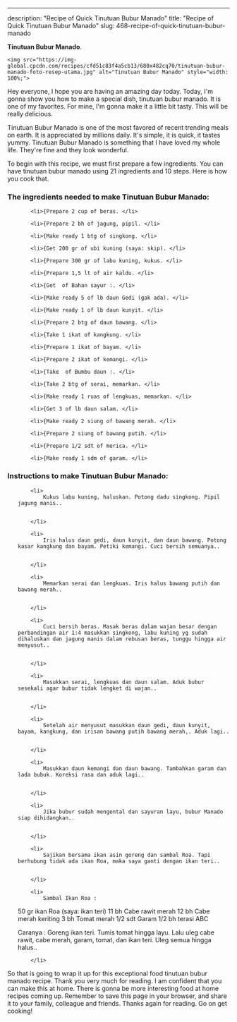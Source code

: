 ---
description: "Recipe of Quick Tinutuan Bubur Manado"
title: "Recipe of Quick Tinutuan Bubur Manado"
slug: 468-recipe-of-quick-tinutuan-bubur-manado

<p>
	<strong>Tinutuan Bubur Manado</strong>. 
	
</p>
<p>
	
	<img src="https://img-global.cpcdn.com/recipes/cfd51c83f4a5cb13/680x482cq70/tinutuan-bubur-manado-foto-resep-utama.jpg" alt="Tinutuan Bubur Manado" style="width: 100%;">
	
	
</p>
<p>
	Hey everyone, I hope you are having an amazing day today. Today, I'm gonna show you how to make a special dish, tinutuan bubur manado. It is one of my favorites. For mine, I'm gonna make it a little bit tasty. This will be really delicious.
</p>
	
<p>
	Tinutuan Bubur Manado is one of the most favored of recent trending meals on earth. It is appreciated by millions daily. It's simple, it is quick, it tastes yummy. Tinutuan Bubur Manado is something that I have loved my whole life. They're fine and they look wonderful.
</p>
<p>
	
</p>

<p>
To begin with this recipe, we must first prepare a few ingredients. You can have tinutuan bubur manado using 21 ingredients and 10 steps. Here is how you cook that.
</p>

<h3>The ingredients needed to make Tinutuan Bubur Manado:</h3>

<ol>
	
		<li>{Prepare 2 cup of beras. </li>
	
		<li>{Prepare 2 bh of jagung, pipil. </li>
	
		<li>{Make ready 1 btg of singkong. </li>
	
		<li>{Get 200 gr of ubi kuning (saya: skip). </li>
	
		<li>{Prepare 300 gr of labu kuning, kukus. </li>
	
		<li>{Prepare 1,5 lt of air kaldu. </li>
	
		<li>{Get  of Bahan sayur :. </li>
	
		<li>{Make ready 5 of lb daun Gedi (gak ada). </li>
	
		<li>{Make ready 1 of lb daun kunyit. </li>
	
		<li>{Prepare 2 btg of daun bawang. </li>
	
		<li>{Take 1 ikat of kangkung. </li>
	
		<li>{Prepare 1 ikat of bayam. </li>
	
		<li>{Prepare 2 ikat of kemangi. </li>
	
		<li>{Take  of Bumbu daun :. </li>
	
		<li>{Take 2 btg of serai, memarkan. </li>
	
		<li>{Make ready 1 ruas of lengkuas, memarkan. </li>
	
		<li>{Get 3 of lb daun salam. </li>
	
		<li>{Make ready 2 siung of bawang merah. </li>
	
		<li>{Prepare 2 siung of bawang putih. </li>
	
		<li>{Prepare 1/2 sdt of merica. </li>
	
		<li>{Make ready 1 sdm of garam. </li>
	
</ol>
<p>
	
</p>

<h3>Instructions to make Tinutuan Bubur Manado:</h3>

<ol>
	
		<li>
			Kukus labu kuning, haluskan. Potong dadu singkong. Pipil jagung manis..
			
			
		</li>
	
		<li>
			Iris halus daun gedi, daun kunyit, dan daun bawang. Potong kasar kangkung dan bayam. Petiki kemangi. Cuci bersih semuanya..
			
			
		</li>
	
		<li>
			Memarkan serai dan lengkuas. Iris halus bawang putih dan bawang merah..
			
			
		</li>
	
		<li>
			Cuci bersih beras. Masak beras dalam wajan besar dengan perbandingan air 1:4 masukkan singkong, labu kuning yg sudah dihaluskan dan jagung manis dalam rebusan beras, tunggu hingga air menyusut..
			
			
		</li>
	
		<li>
			Masukkan serai, lengkuas dan daun salam. Aduk bubur sesekali agar bubur tidak lengket di wajan..
			
			
		</li>
	
		<li>
			Setelah air menyusut masukkan daun gedi, daun kunyit, bayam, kangkung, dan irisan bawang putih bawang merah,. Aduk lagi..
			
			
		</li>
	
		<li>
			Masukkan daun kemangi dan daun bawang. Tambahkan garam dan lada bubuk. Koreksi rasa dan aduk lagi..
			
			
		</li>
	
		<li>
			Jika bubur sudah mengental dan sayuran layu, bubur Manado siap dihidangkan..
			
			
		</li>
	
		<li>
			Sajikan bersama ikan asin goreng dan sambal Roa. Tapi berhubung tidak ada ikan Roa, maka saya ganti dengan ikan teri..
			
			
		</li>
	
		<li>
			Sambal Ikan Roa :
50 gr ikan Roa (saya: ikan teri) 
11 bh Cabe rawit merah 
12 bh Cabe merah keriting 
3 bh Tomat merah
1/2 sdt Garam
1/2 bh terasi ABC

Caranya :
Goreng ikan teri. Tumis tomat hingga layu. Lalu uleg cabe rawit, cabe merah, garam, tomat, dan ikan teri. Uleg semua hingga halus..
			
			
		</li>
	
</ol>

<p>
	
</p>

<p>
	So that is going to wrap it up for this exceptional food tinutuan bubur manado recipe. Thank you very much for reading. I am confident that you can make this at home. There is gonna be more interesting food at home recipes coming up. Remember to save this page in your browser, and share it to your family, colleague and friends. Thanks again for reading. Go on get cooking!
</p>
